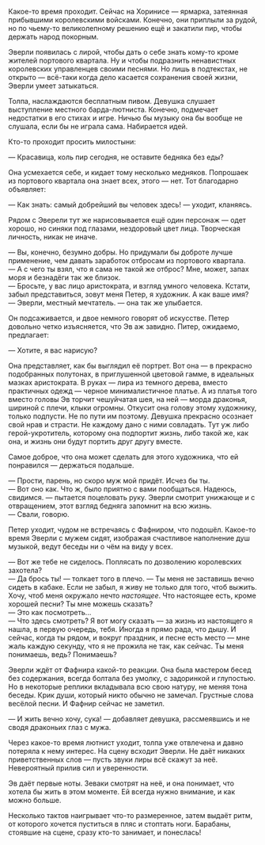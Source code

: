 Какое-то время проходит. Сейчас на Хоринисе — ярмарка, затеянная прибывшими королевскими войсками. Конечно, они приплыли за рудой, но по чьему-то великолепному решению ещё и закатили пир, чтобы держать народ покорным.

Эверли появилась с лирой, чтобы дать о себе знать кому-то кроме жителей портового квартала. Ну и чтобы подразнить ненавистных королевских управленцев своими песнями. Но лишь в подтекстах, не открыто — всё-таки когда дело касается сохранения своей жизни, Эверли умеет затыкаться.

Толпа, наслаждаются бесплатным пивом. Девушка слушает выступление местного барда-лютниста. Конечно, подмечает недостатки в его стихах и игре. Ничью бы музыку она бы вообще не слушала, если бы не играла сама. Набирается идей.

Кто-то проходит просить милостыни:

— Красавица, коль пир сегодня, не оставите бедняка без еды?

Она усмехается себе, и кидает тому несколько медняков. Попрошаек из портового квартала она знает всех, этого — нет. Тот благодарно объявляет:

— Как знать: самый добрейший вы человек здесь! — уходит, кланяясь.

Рядом с Эверели тут же нарисовывается ещё один персонаж — одет хорошо, но синяки под глазами, нездоровый цвет лица. Творческая личность, никак не иначе.

— Вы, конечно, безумно добры. Но придумали бы доброте лучше применение, чем давать заработок отбросам из портового квартала.  
— А с чего ты взял, что я сама не такой же отброс? Мне, может, запах моря и безнадёги так же близок.  
— Бросьте, у вас лицо аристократа, и взгляд умного человека. Кстати, забыл представиться, зовут меня Петер, я художник. А как ваше имя?  
— Эверли, местный мечтатель. — она так же улыбается.

Он подсаживается, и двое немного говорят об искусстве. Петер довольно четко изъясняется, что Эв аж завидно. Питер, ожидаемо, предлагает:

— Хотите, я вас нарисую?

Она представляет, как бы выглядил её портрет. Вот она — в прекрасно подобранных полутонах, в приглушенной цветовой гамме, в идеальных мазках аристократа. В руках — лира из темного дерева, вместо практичных одежд — черное минималистичное платье. А из платья того вместо головы Эв торчит чешуйчатая шея, на ней — морда драконья, шириной с плечи, клыки огромны. Откусит она голову этому художнику, только подпусти. Не по пути им поэтому. Девушка прекрасно осознает свой нрав и страсти. Не каждому дано с ними совладать. Тут уж либо герой-укротитель, которому она подпортит жизнь, либо такой же, как она, и жизнь они будут портить друг другу вместе.

Самое доброе, что она может сделать для этого художника, что ей понравился — держаться подальше.

— Прости, парень, но скоро муж мой придёт. Исчез бы ты.  
— Вот оно как. Что ж, было приятно с вами пообщаться. Надеюсь, свидимся. — пытается поцеловать руку. Эверли смотрит унижающе и с отвращением, этот взгляд бедняга запомнит на всю жизнь.  
— Свали, говорю.

Петер уходит, чудом не встречаясь с Фафниром, что подошёл. Какое-то время Эверли с мужем сидят, изображая счастливое наполнение душ музыкой, ведут беседы ни о чём на виду у всех.

— Вот же тебе не сиделось. Поплясать по дозволению королевских захотела?  
— Да брось ты! — толкает того в плечо. — Ты меня не заставишь вечно сидеть в кабаке. Если не забыл, я живу не только для того, чтоб выжить. Хочу, чтоб меня окружало нечто *настоящее*. Что настоящее есть, кроме хорошей песни? Ты мне можешь сказать?  
— Это как посмотреть...  
— Что здесь смотреть? Я вот могу сказать — за жизнь из настоящего я нашла, в первую очередь, тебя. Иногда я прямо рада, что дышу. И сейчас, когда ты рядом, и вокруг праздник, и песне есть место — мне жаль каждую секунду, что я не прожила не так, как сейчас. Ты меня понимаешь, ведь? Понимаешь?

Эверли ждёт от Фафнира какой-то реакции. Она была мастером бесед без содержания, всегда болтала без умолку, с задоринкой и глупостью. Но в некоторые реплики вкладывала всю свою натуру, не меняя тона беседы. Крик души, который никто обычно не замечал. Грустные слова весёлой песни. И Фафнир сейчас не заметил.

— И жить вечно хочу, сука! — добавляет девушка, рассмеявшись и не сводя драконьих глаз с мужа.

Через какое-то время лютнист уходит, толпа уже отвлечена и давно потеряла к нему интерес. На сцену всходит Эверли. Не даёт никаких приветственных слов — пусть звуки лиры всё скажут за неё. Невероятный прилив сил и уверенности.

Эв даёт первые ноты. Зеваки смотрят на неё, и она понимает, что хотела бы жить в этом моменте. Ей всегда нужно внимание, и как можно больше.

Несколько тактов наигрывает что-то размеренное, затем выдаёт ритм, от которого хочется пуститься в пляс и стоптать ноги. Барабаны, стоявшие на сцене, сразу кто-то занимает, и понеслась!
